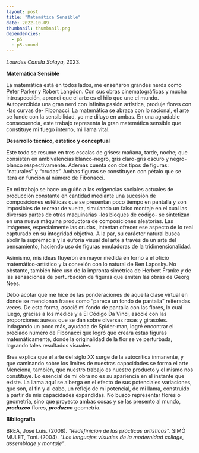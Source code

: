 ```yaml
---
layout: post
title: "Matemática Sensible"
date: 2022-10-09
thumbnail: thumbnail.png
dependencies:
  - p5
  - p5.sound
---
```


<div id="div-sketch">
  <script type="text/javascript" src="sketch.js"></script>
</div>

_Lourdes Camila Salaya_, 2023.

**Matemática Sensible**

La matemática está en todos lados, me enseñaron grandes nerds como Peter Parker y Robert Langdon. Con sus obras cinematográficas y mucha introspección, aprendí que el arte es el hilo que une el mundo. Autopercibida una gran nerd con infinita pasión artística, produje flores con -las curvas de- Fibonacci. La matemática se abraza con lo racional, el arte se funde con la sensibilidad, yo me diluyo en ambas. En una agradable consecuencia, este trabajo representa la gran matemática sensible que constituye mi fuego interno, mi llama vital. 

**Desarrollo técnico, estético y conceptual**

Este todo se resume en tres escalas de grises: mañana, tarde, noche; que consisten en ambivalencias blanco-negro, gris claro-gris oscuro y negro-blanco respectivamente. Además cuenta con dos tipos de figuras: “naturales”  y “crudas”. Ambas figuras se constituyen con pétalo que se itera en función al número de Fibonacci. 

En mi trabajo se hace un guiño a las exigencias sociales actuales de producción constante en cantidad mediante una sucesión de composiciones estéticas que se presentan poco tiempo en pantalla y son imposibles de recrear de vuelta, simulando un falso montaje en el cual las diversas partes de otras maquinarias -los bloques de código- se sintetizan en una nueva máquina productora de composiciones aleatorias. Las imágenes, especialmente las crudas, intentan ofrecer ese aspecto de lo real capturado en su integridad objetiva. A la par, su carácter natural busca abolir la supremacía y la euforia visual del arte a través de un arte del pensamiento, haciendo uso de figuras emuladoras de la tridimensionalidad. 

Asimismo, mis ideas fluyeron en mayor medida en torno a el oficio matemático-artístico y la conexión con lo natural de Ben Laposky. No obstante, también hice uso de la impronta simétrica de Herbert Franke y de las sensaciones de perturbación de figuras que emiten las obras de Georg Nees. 

Debo acotar que me hice de las ponderaciones de aquella clase virtual en donde se mencionan frases como “parece un fondo de pantalla” reiteradas veces. De esta forma, asocié mi fondo de pantalla con las flores, lo cual luego, gracias a los medios y a El Código Da Vinci, asocié con las proporciones áureas que se dan sobre diversas rosas y girasoles. Indagando un poco más, ayudada de Spider-man, logré encontrar el preciado número de Fibonacci que logró que creara estas figuras matemáticamente, donde la originalidad de la flor se ve perturbada, logrando tales resultados visuales. 

Brea explica que el arte del siglo XX surge de la autocrítica inmanente, y que caminando sobre los límites de nuestras capacidades se forma el arte. Menciona, también, que nuestro trabajo es nuestro producto y el mismo nos constituye. Lo esencial de mi obra no es su apariencia en el instante que existe. La llama aquí se alberga en el efecto de sus potenciales variaciones, que son, al fin y al cabo, un reflejo de mi potencial, de mi llama, construido a partir de mis capacidades expandidas. No busco representar flores o geometría, sino que proyecto ambas cosas y se las presento al mundo, ***produzco*** flores, ***produzco*** geometría. 

**Bibliografía**

BREA, José Luis. (2008). _"Redefinición de las prácticas artísticas"_. 
SIMÓ MULET, Toni. (2004). _"Los lenguajes visuales de la modernidad collage, assemblage y montaje"_.